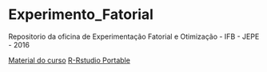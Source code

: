 # Experimento_Fatorial
Repositorio da oficina de Experimentação Fatorial e Otimização - IFB - JEPE - 2016

[Material do curso](https://github.com/pcbrom/Experimento_Fatorial/blob/master/Modelos.zip?raw=true)
[R-Rstudio Portable](https://www.dropbox.com/s/9qpjq3i0htdosgz/RStudioPortable.zip?dl=1)
